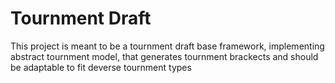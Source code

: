# Tournment Draft
This project is meant to be a tournment draft base framework, implementing abstract tournment model, that generates tournment brackects and should be adaptable to fit deverse tournment types
